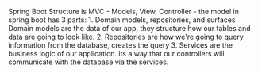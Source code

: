Spring Boot Structure is MVC - Models, View, Controller
    - the model in spring boot has 3 parts:
        1. Domain models, repositories, and surfaces
            Domain models are the data of our app, they structure how our tables and data are going to look like.
        2. Repositories are how we're going to query information from the database,
            creates the query
        3. Services are the business logic of our application.
            its a way that our controllers will communicate with the database via the services.